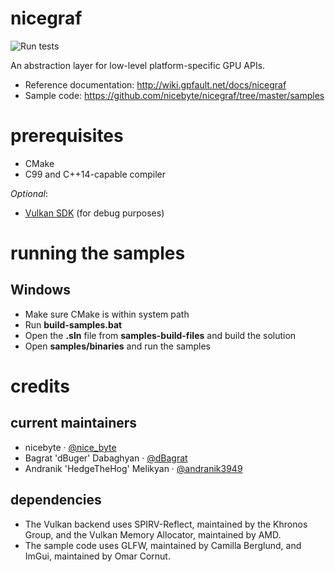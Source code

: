 nicegraf
========

![Run tests](https://github.com/nicebyte/nicegraf/workflows/Run%20tests/badge.svg)


An abstraction layer for low-level platform-specific GPU APIs.

* Reference documentation: http://wiki.gpfault.net/docs/nicegraf
* Sample code: https://github.com/nicebyte/nicegraf/tree/master/samples

# prerequisites

- CMake
- C99 and C++14-capable compiler

*Optional*:
- [Vulkan SDK](https://www.lunarg.com/vulkan-sdk/) (for debug purposes)

# running the samples

## Windows

- Make sure CMake is within system path
- Run <b>build-samples.bat</b>
- Open the **.sln** file from **samples-build-files** and build the solution
- Open **samples/binaries** and run the samples

# credits

## current maintainers

* nicebyte · [@nice_byte](http://twitter.com/nice_byte)
* Bagrat 'dBuger' Dabaghyan · [@dBagrat](http://twitter.com/dBagrat)
* Andranik 'HedgeTheHog' Melikyan · [@andranik3949](http://twitter.com/andranik3949)

## dependencies

* The Vulkan backend uses SPIRV-Reflect, maintained by the Khronos Group, and the Vulkan Memory Allocator, maintained by AMD.
* The sample code uses GLFW, maintained by Camilla Berglund, and ImGui, maintained by Omar Cornut.

